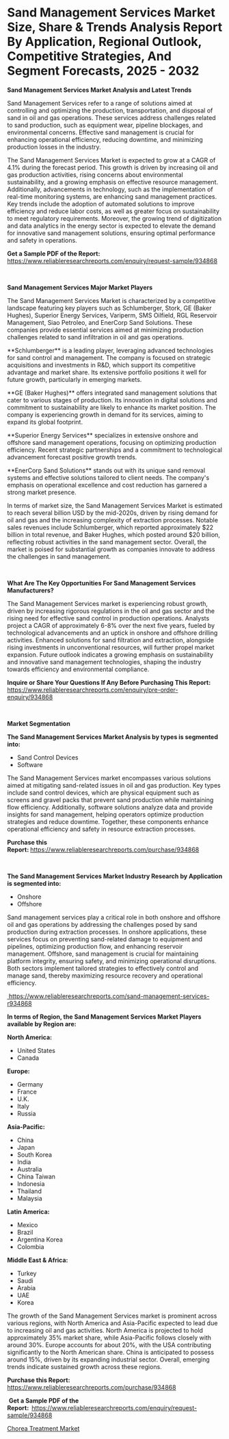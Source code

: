 <p><h1>Sand Management Services Market Size, Share & Trends Analysis Report By Application, Regional Outlook, Competitive Strategies, And Segment Forecasts, 2025 - 2032</h1></p><p><strong>Sand Management Services Market Analysis and Latest Trends</strong></p>
<p><p>Sand Management Services refer to a range of solutions aimed at controlling and optimizing the production, transportation, and disposal of sand in oil and gas operations. These services address challenges related to sand production, such as equipment wear, pipeline blockages, and environmental concerns. Effective sand management is crucial for enhancing operational efficiency, reducing downtime, and minimizing production losses in the industry.</p><p>The Sand Management Services Market is expected to grow at a CAGR of 4.1% during the forecast period. This growth is driven by increasing oil and gas production activities, rising concerns about environmental sustainability, and a growing emphasis on effective resource management. Additionally, advancements in technology, such as the implementation of real-time monitoring systems, are enhancing sand management practices. Key trends include the adoption of automated solutions to improve efficiency and reduce labor costs, as well as greater focus on sustainability to meet regulatory requirements. Moreover, the growing trend of digitization and data analytics in the energy sector is expected to elevate the demand for innovative sand management solutions, ensuring optimal performance and safety in operations.</p></p>
<p><strong>Get a Sample PDF of the Report:&nbsp;</strong> <a href="https://www.reliableresearchreports.com/enquiry/request-sample/934868?utm_campaign=3110&utm_medium=2&utm_source=Github&utm_content=ia&utm_term=07032025&utm_id=sand-management-services">https://www.reliableresearchreports.com/enquiry/request-sample/934868</a></p>
<p>&nbsp;</p>
<p><strong>Sand Management Services Major Market Players</strong></p>
<p><p>The Sand Management Services Market is characterized by a competitive landscape featuring key players such as Schlumberger, Stork, GE (Baker Hughes), Superior Energy Services, Variperm, SMS Oilfield, RGL Reservoir Management, Siao Petroleo, and EnerCorp Sand Solutions. These companies provide essential services aimed at minimizing production challenges related to sand infiltration in oil and gas operations.</p><p>**Schlumberger** is a leading player, leveraging advanced technologies for sand control and management. The company is focused on strategic acquisitions and investments in R&D, which support its competitive advantage and market share. Its extensive portfolio positions it well for future growth, particularly in emerging markets.</p><p>**GE (Baker Hughes)** offers integrated sand management solutions that cater to various stages of production. Its innovation in digital solutions and commitment to sustainability are likely to enhance its market position. The company is experiencing growth in demand for its services, aiming to expand its global footprint.</p><p>**Superior Energy Services** specializes in extensive onshore and offshore sand management operations, focusing on optimizing production efficiency. Recent strategic partnerships and a commitment to technological advancement forecast positive growth trends.</p><p>**EnerCorp Sand Solutions** stands out with its unique sand removal systems and effective solutions tailored to client needs. The company's emphasis on operational excellence and cost reduction has garnered a strong market presence.</p><p>In terms of market size, the Sand Management Services Market is estimated to reach several billion USD by the mid-2020s, driven by rising demand for oil and gas and the increasing complexity of extraction processes. Notable sales revenues include Schlumberger, which reported approximately $22 billion in total revenue, and Baker Hughes, which posted around $20 billion, reflecting robust activities in the sand management sector. Overall, the market is poised for substantial growth as companies innovate to address the challenges in sand management.</p></p>
<p>&nbsp;</p>
<p><strong>What Are The Key Opportunities For Sand Management Services Manufacturers?</strong></p>
<p><p>The Sand Management Services market is experiencing robust growth, driven by increasing rigorous regulations in the oil and gas sector and the rising need for effective sand control in production operations. Analysts project a CAGR of approximately 6-8% over the next five years, fueled by technological advancements and an uptick in onshore and offshore drilling activities. Enhanced solutions for sand filtration and extraction, alongside rising investments in unconventional resources, will further propel market expansion. Future outlook indicates a growing emphasis on sustainability and innovative sand management technologies, shaping the industry towards efficiency and environmental compliance.</p></p>
<p><strong>Inquire or Share Your Questions If Any Before Purchasing This Report:</strong> <a href="https://www.reliableresearchreports.com/enquiry/pre-order-enquiry/934868?utm_campaign=3110&utm_medium=2&utm_source=Github&utm_content=ia&utm_term=07032025&utm_id=sand-management-services">https://www.reliableresearchreports.com/enquiry/pre-order-enquiry/934868</a></p>
<p>&nbsp;</p>
<p><strong>Market Segmentation</strong></p>
<p><strong>The Sand Management Services Market Analysis by types is segmented into:</strong></p>
<p><ul><li>Sand Control Devices</li><li>Software</li></ul></p>
<p><p>The Sand Management Services market encompasses various solutions aimed at mitigating sand-related issues in oil and gas production. Key types include sand control devices, which are physical equipment such as screens and gravel packs that prevent sand production while maintaining flow efficiency. Additionally, software solutions analyze data and provide insights for sand management, helping operators optimize production strategies and reduce downtime. Together, these components enhance operational efficiency and safety in resource extraction processes.</p></p>
<p><strong>Purchase this Report:&nbsp;</strong><a href="https://www.reliableresearchreports.com/purchase/934868?utm_campaign=3110&utm_medium=2&utm_source=Github&utm_content=ia&utm_term=07032025&utm_id=sand-management-services">https://www.reliableresearchreports.com/purchase/934868</a></p>
<p>&nbsp;</p>
<p><strong>The Sand Management Services Market Industry Research by Application is segmented into:</strong></p>
<p><ul><li>Onshore</li><li>Offshore</li></ul></p>
<p><p>Sand management services play a critical role in both onshore and offshore oil and gas operations by addressing the challenges posed by sand production during extraction processes. In onshore applications, these services focus on preventing sand-related damage to equipment and pipelines, optimizing production flow, and enhancing reservoir management. Offshore, sand management is crucial for maintaining platform integrity, ensuring safety, and minimizing operational disruptions. Both sectors implement tailored strategies to effectively control and manage sand, thereby maximizing resource recovery and operational efficiency.</p></p>
<p><a href="https://www.reliableresearchreports.com/sand-management-services-r934868?utm_campaign=3110&utm_medium=2&utm_source=Github&utm_content=ia&utm_term=07032025&utm_id=sand-management-services">&nbsp;https://www.reliableresearchreports.com/sand-management-services-r934868</a></p>
<p><strong>In terms of Region, the Sand Management Services Market Players available by Region are:</strong></p>
<p>
    <p> <strong> North America: </strong>
        <ul>
            <li>United States</li>
            <li>Canada</li>
        </ul>
        </p> 
    <p> <strong> Europe: </strong>
        <ul>
            <li>Germany</li>
            <li>France</li>
            <li>U.K.</li>
            <li>Italy</li>
            <li>Russia</li>
        </ul>
        </p> 
    <p> <strong> Asia-Pacific: </strong>
        <ul>
            <li>China</li>
            <li>Japan</li>
            <li>South Korea</li>
            <li>India</li>
            <li>Australia</li>
            <li>China Taiwan</li>
            <li>Indonesia</li>
            <li>Thailand</li>
            <li>Malaysia</li>
        </ul>
        </p> 
    <p> <strong> Latin America: </strong>
        <ul>
            <li>Mexico</li>
            <li>Brazil</li>
            <li>Argentina Korea</li>
            <li>Colombia</li>
        </ul>
        </p> 
    <p> <strong> Middle East & Africa: </strong>
        <ul>
            <li>Turkey</li>
            <li>Saudi</li>
            <li>Arabia</li>
            <li>UAE</li>
            <li>Korea</li>
        </ul>
    </p>
    </p>
<p><p>The growth of the Sand Management Services market is prominent across various regions, with North America and Asia-Pacific expected to lead due to increasing oil and gas activities. North America is projected to hold approximately 35% market share, while Asia-Pacific follows closely with around 30%. Europe accounts for about 20%, with the USA contributing significantly to the North American share. China is anticipated to possess around 15%, driven by its expanding industrial sector. Overall, emerging trends indicate sustained growth across these regions.</p></p>
<p><strong>Purchase this Report: </strong><a href="https://www.reliableresearchreports.com/purchase/934868?utm_campaign=3110&utm_medium=2&utm_source=Github&utm_content=ia&utm_term=07032025&utm_id=sand-management-services">https://www.reliableresearchreports.com/purchase/934868</a></p>
<p>&nbsp;<strong>Get a Sample PDF of the Report:&nbsp;&nbsp;</strong><a href="https://www.reliableresearchreports.com/enquiry/request-sample/934868?utm_campaign=3110&utm_medium=2&utm_source=Github&utm_content=ia&utm_term=07032025&utm_id=sand-management-services">https://www.reliableresearchreports.com/enquiry/request-sample/934868</a></p>
<p><strong></strong></p>
<p><p><a href="https://github.com/usraceby/Market-Research-Report-List-1/blob/main/chorea-treatment-market.md?utm_campaign=3110&utm_medium=2&utm_source=Github&utm_content=ia&utm_term=07032025&utm_id=sand-management-services">Chorea Treatment Market</a></p></p>